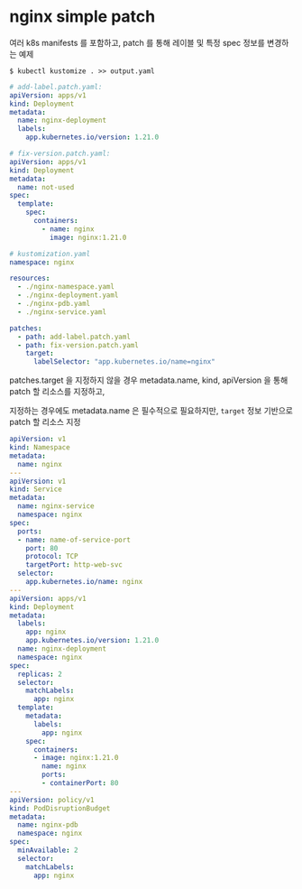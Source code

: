# nginx simple patch

여러 k8s manifests 를 포함하고, patch 를 통해 레이블 및 특정 spec 정보를 변경하는 예제

`$ kubectl kustomize . >> output.yaml` 


```yaml
# add-label.patch.yaml:
apiVersion: apps/v1
kind: Deployment
metadata:
  name: nginx-deployment
  labels:
    app.kubernetes.io/version: 1.21.0
```

```yaml
# fix-version.patch.yaml:
apiVersion: apps/v1
kind: Deployment
metadata:
  name: not-used
spec:
  template:
    spec:
      containers:
        - name: nginx
          image: nginx:1.21.0
```

```yaml
# kustomization.yaml
namespace: nginx

resources:
  - ./nginx-namespace.yaml
  - ./nginx-deployment.yaml
  - ./nginx-pdb.yaml
  - ./nginx-service.yaml

patches:
  - path: add-label.patch.yaml
  - path: fix-version.patch.yaml
    target:
      labelSelector: "app.kubernetes.io/name=nginx"
```

patches.target 을 지정하지 않을 경우 metadata.name, kind, apiVersion 을 통해 patch 할 리소스를 지정하고,

지정하는 경우에도 metadata.name 은 필수적으로 필요하지만, `target` 정보 기반으로 patch 할 리소스 지정

```yaml
apiVersion: v1
kind: Namespace
metadata:
  name: nginx
---
apiVersion: v1
kind: Service
metadata:
  name: nginx-service
  namespace: nginx
spec:
  ports:
  - name: name-of-service-port
    port: 80
    protocol: TCP
    targetPort: http-web-svc
  selector:
    app.kubernetes.io/name: nginx
---
apiVersion: apps/v1
kind: Deployment
metadata:
  labels:
    app: nginx
    app.kubernetes.io/version: 1.21.0
  name: nginx-deployment
  namespace: nginx
spec:
  replicas: 2
  selector:
    matchLabels:
      app: nginx
  template:
    metadata:
      labels:
        app: nginx
    spec:
      containers:
      - image: nginx:1.21.0
        name: nginx
        ports:
        - containerPort: 80
---
apiVersion: policy/v1
kind: PodDisruptionBudget
metadata:
  name: nginx-pdb
  namespace: nginx
spec:
  minAvailable: 2
  selector:
    matchLabels:
      app: nginx

```